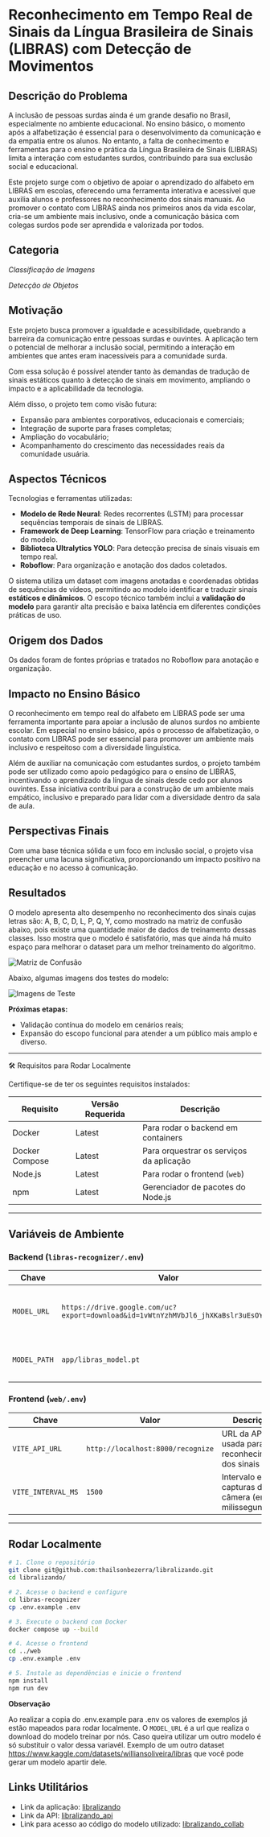 # Reconhecimento em Tempo Real de Sinais da Língua Brasileira de Sinais (LIBRAS) com Detecção de Movimentos

## Descrição do Problema

A inclusão de pessoas surdas ainda é um grande desafio no Brasil, especialmente no ambiente educacional. No ensino básico, o momento após a alfabetização é essencial para o desenvolvimento da comunicação e da empatia entre os alunos. No entanto, a falta de conhecimento e ferramentas para o ensino e prática da Língua Brasileira de Sinais (LIBRAS) limita a interação com estudantes surdos, contribuindo para sua exclusão social e educacional.

Este projeto surge com o objetivo de apoiar o aprendizado do alfabeto em LIBRAS em escolas, oferecendo uma ferramenta interativa e acessível que auxilia alunos e professores no reconhecimento dos sinais manuais. Ao promover o contato com LIBRAS ainda nos primeiros anos da vida escolar, cria-se um ambiente mais inclusivo, onde a comunicação básica com colegas surdos pode ser aprendida e valorizada por todos.

## Categoria

*Classificação de Imagens*

*Detecção de Objetos*

## Motivação

Este projeto busca promover a igualdade e acessibilidade, quebrando a barreira da comunicação entre pessoas surdas e ouvintes. A aplicação tem o potencial de melhorar a inclusão social, permitindo a interação em ambientes que antes eram inacessíveis para a comunidade surda.

Com essa solução é possível atender tanto às demandas de tradução de sinais estáticos quanto à detecção de sinais em movimento, ampliando o impacto e a aplicabilidade da tecnologia.

Além disso, o projeto tem como visão futura:

- Expansão para ambientes corporativos, educacionais e comerciais;
- Integração de suporte para frases completas;
- Ampliação do vocabulário;
- Acompanhamento do crescimento das necessidades reais da comunidade usuária.

## Aspectos Técnicos

Tecnologias e ferramentas utilizadas:

- **Modelo de Rede Neural**: Redes recorrentes (LSTM) para processar sequências temporais de sinais de LIBRAS.
- **Framework de Deep Learning**: TensorFlow para criação e treinamento do modelo.
- **Biblioteca Ultralytics YOLO**: Para detecção precisa de sinais visuais em tempo real.
- **Roboflow**: Para organização e anotação dos dados coletados.

O sistema utiliza um dataset com imagens anotadas e coordenadas obtidas de sequências de vídeos, permitindo ao modelo identificar e traduzir sinais **estáticos e dinâmicos**. O escopo técnico também inclui a **validação do modelo** para garantir alta precisão e baixa latência em diferentes condições práticas de uso.

## Origem dos Dados

Os dados foram de fontes próprias e tratados no Roboflow para anotação e organização.

## Impacto no Ensino Básico

O reconhecimento em tempo real do alfabeto em LIBRAS pode ser uma ferramenta importante para apoiar a inclusão de alunos surdos no ambiente escolar. Em especial no ensino básico, após o processo de alfabetização, o contato com LIBRAS pode ser essencial para promover um ambiente mais inclusivo e respeitoso com a diversidade linguística.

Além de auxiliar na comunicação com estudantes surdos, o projeto também pode ser utilizado como apoio pedagógico para o ensino de LIBRAS, incentivando o aprendizado da língua de sinais desde cedo por alunos ouvintes. Essa iniciativa contribui para a construção de um ambiente mais empático, inclusivo e preparado para lidar com a diversidade dentro da sala de aula.

## Perspectivas Finais

Com uma base técnica sólida e um foco em inclusão social, o projeto visa preencher uma lacuna significativa, proporcionando um impacto positivo na educação e no acesso à comunicação.

## Resultados

O modelo apresenta alto desempenho no reconhecimento dos sinais cujas letras são: A, B, C, D, L, P, Q, Y, como mostrado na matriz de confusão abaixo, pois existe uma quantidade maior de dados de treinamento dessas classes. Isso mostra que o modelo é satisfatório, mas que ainda há muito espaço para melhorar o dataset para um melhor treinamento do algoritmo. 

![Matriz de Confusão](./assets/imagem_matriz_confusao.jpeg)

Abaixo, algumas imagens dos testes do modelo:

![Imagens de Teste](./assets/imagem_testes.jpeg)

**Próximas etapas:**

- Validação contínua do modelo em cenários reais;
- Expansão do escopo funcional para atender a um público mais amplo e diverso.

---

🛠️ Requisitos para Rodar Localmente

Certifique-se de ter os seguintes requisitos instalados:

| Requisito        | Versão Requerida | Descrição                                         |
|------------------|------------------|---------------------------------------------------|
| Docker           | Latest           | Para rodar o backend em containers                |
| Docker Compose   | Latest           | Para orquestrar os serviços da aplicação          |
| Node.js          | Latest            | Para rodar o frontend (`web`)                     |
| npm              | Latest  | Gerenciador de pacotes do Node.js                 |

---

## Variáveis de Ambiente

### Backend (`libras-recognizer/.env`)

| Chave         | Valor                                                                 | Descrição                                      |
|---------------|-----------------------------------------------------------------------|------------------------------------------------|
| `MODEL_URL`   | `https://drive.google.com/uc?export=download&id=1vWtnYzhMVbJl6_jhXKaBslr3uEsOYdur` | URL para download do modelo treinado          |
| `MODEL_PATH`  | `app/libras_model.pt`                                                 | Caminho local para salvar o modelo             |

### Frontend (`web/.env`)

| Chave              | Valor                             | Descrição                                              |
|--------------------|-----------------------------------|--------------------------------------------------------|
| `VITE_API_URL`     | `http://localhost:8000/recognize` | URL da API usada para o reconhecimento dos sinais     |
| `VITE_INTERVAL_MS` | `1500`                            | Intervalo entre capturas da câmera (em milissegundos) |

---

## Rodar Localmente

```bash
# 1. Clone o repositório
git clone git@github.com:thailsonbezerra/libralizando.git
cd libralizando/

# 2. Acesse o backend e configure
cd libras-recognizer
cp .env.example .env

# 3. Execute o backend com Docker
docker compose up --build

# 4. Acesse o frontend
cd ../web
cp .env.example .env

# 5. Instale as dependências e inicie o frontend
npm install
npm run dev
```

**Observação**

Ao realizar a copia do .env.example para .env os valores de exemplos já estão mapeados para rodar localmente. O ``MODEL_URL`` é a url que realiza o download do modelo treinar por nós. Caso queira utilizar um outro modelo é só substituir o valor dessa variavél. Exemplo de um outro dataset https://www.kaggle.com/datasets/williansoliveira/libras que você pode gerar um modelo apartir dele.

## Links Utilitários

- Link da aplicação: [libralizando](https://libralizando.vercel.app/)
- Link da API: [libralizando_api](https://libralizando.onrender.com/docs)
- Link para acesso ao código do modelo utilizado: [libralizando_collab](https://drive.google.com/file/d/1LdwQVc_HxrsLB_wd29-W4m5PLnDo-THj/view?usp=sharing)

